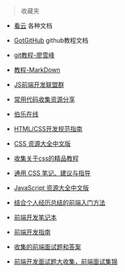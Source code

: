 > 收藏夹

* [看云](https://www.kancloud.cn/) 各种文档
* [GotGitHub](https://www.kancloud.cn/kancloud/how-to-use-github/42191) github教程文档
* [git教程-廖雪峰](https://www.liaoxuefeng.com/wiki/0013739516305929606dd18361248578c67b8067c8c017b000)
* [教程-MarkDown](http://www.markdown.cn/)

* [JS前端开发联盟群](https://github.com/jsfront)
* [常用代码收集资源分享](https://github.com/jsfront/src)

* [伯乐在线](https://github.com/jobbole)
* [HTML/CSS开发规范指南](https://github.com/doyoe/html-css-guide#id)
* [CSS 资源大全中文版](https://github.com/jobbole/awesome-css-cn)
* [收集关于css的精品教程](https://github.com/marvin1023/css-source)
* [通用 CSS 笔记、建议与指导](https://github.com/chadluo/CSS-Guidelines)
* [JavaScript 资源大全中文版](https://github.com/jobbole/awesome-javascript-cn)

* [结合个人经历总结的前端入门方法](https://github.com/qiu-deqing/FE-learning/)
* [前端开发笔记本](https://li-xinyang.gitbooks.io/frontend-notebook/)
* [前端开发指南](https://github.com/icepy/Front-End-Develop-Guide/)

* [收集的前端面试题和答案](https://github.com/qiu-deqing/FE-interview)
* [前端开发面试题大收集，前端面试集锦](https://github.com/paddingme/Front-end-Web-Development-Interview-Question)